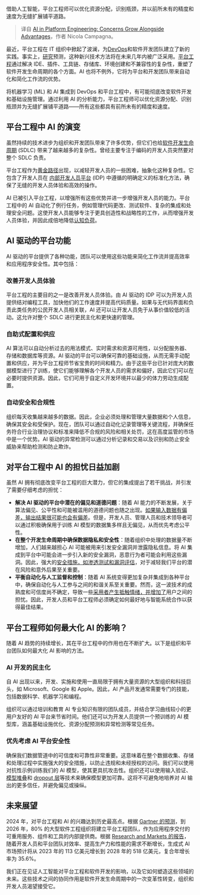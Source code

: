 
<!--
title: 平台工程中的AI：担忧与优势并存
cover: https://cdn.thenewstack.io/media/2024/04/1e2e1784-train.jpg
-->

借助人工智能，平台工程师可以优化资源分配，识别瓶颈，并以前所未有的精度和速度为无缝扩展铺平道路。

> 译自 [AI in Platform Engineering: Concerns Grow Alongside Advantages](https://thenewstack.io/ai-in-platform-engineering-concerns-grow-alongside-advantages/)，作者 Nicola Campagna。

最近，平台工程在 IT 组织中掀起了波澜，为[DevOps](https://thenewstack.io/devops/)和软件开发团队建立了新的实践。事实上，[研究](https://www.gartner.com/document/code/776873)预测，这种新兴技术方法将在未来几年内被广泛采用。[平台工程](https://thenewstack.io/platform-engineering/)通过解决 IDE、插件、工具链、存储库、环境创建和不兼容性的复杂性，重塑了软件开发生命周期的各个方面。AI 也将不例外，它将为平台和开发团队带来自动化和简化工作流的优势。

将机器学习 (ML) 和 AI 集成到 DevOps 和平台工程中，有可能彻底改变软件开发和基础设施管理。通过利用 AI 的分析能力，平台工程师可以优化资源分配、识别瓶颈并为无缝扩展铺平道路——所有这些都具有前所未有的精度和速度。

## 平台工程中 AI 的演变

虽然持续的技术进步为组织和开发团队带来了许多优势，但它们也给[软件开发生命周期](https://thenewstack.io/security-testing-must-be-part-of-software-development-life-cycle/) (SDLC) 带来了越来越多的复杂性。曾经主要专注于编码的开发人员突然要对整个 SDLC 负责。

平台工程作为[黄金路径](https://mia-platform.eu/blog/golden-paths-platform-engineering/)出现，以减轻开发人员的一些困难，抽象化这种复杂性。它包含了开发人员在 [内部开发人员平台](https://mia-platform.eu/blog/internal-developer-platform-revolution/) (IDP) 中遵循的明确定义的标准化方法，确保了无缝的开发人员体验和高效的操作。

AI 已被引入平台工程，以增强所有这些优势并进一步增强开发人员的能力。平台工程中的 AI 自动化了例行任务，例如管理代码更改、测试软件、复杂的集成和处理安全问题。这使开发人员能够专注于更具创造性和战略性的工作，从而增强开发人员体验，并因此成倍地降低[认知负荷](https://thenewstack.io/platform-engineering-reduces-cognitive-load-and-raises-developer-productivity/)。

## AI 驱动的平台功能

AI 驱动的平台提供了各种功能，团队可以使用这些功能来简化工作流并提高效率和应用程序安全性。其中包括：

### 改善开发人员体验

平台工程的主要目的之一是改善开发人员体验。由 AI 驱动的 IDP 可以为开发人员提供结对编程工具，加快他们的工作速度并提高代码质量。如果与无代码界面和负责此类任务的公民开发人员相关联，AI 还可以让开发人员免于从事价值较低的活动。这允许对整个 SDLC 进行更民主化和更快速的管理。

### 自助式配置和供应

AI 算法可以自动分析过去的用法模式、实时需求和资源可用性，以分配服务器、存储和数据库等资源。AI 驱动的平台可以确保可靠的基础设施，从而无需手动配置和供应，并为平台工程师节省宝贵的时间和精力。由于这些平台已针对庞大的数据模型进行了训练，使它们能够理解各个开发人员的需求和偏好，因此它们可以在必要时提供资源。因此，它们可用于自定义开发环境并以最少的体力劳动生成配置。

### 自动安全和合规性

组织每天收集越来越多的数据。因此，企业必须处理和管理大量数据和个人信息，确保其安全和受保护。现在，团队可以通过自动化记录管理等关键流程，并确保任务符合行业治理协议和标准来降低不合规的风险和相关处罚，这在高度监管的市场中是一个优势。AI 驱动的异常检测可以通过分析记录和交易以及识别和防止安全威胁来帮助检测和防止欺诈。

## 对平台工程中 AI 的担忧日益加剧

虽然 AI 拥有彻底改变平台工程的巨大潜力，但它的集成提出了若干挑战，并引发了需要仔细考虑的担忧：

- **解决 AI 驱动的平台中潜在的偏见和道德问题**：随着 AI 能力的不断发展，关于算法偏见、公平性和可能被滥用的道德问题也随之出现。[如果输入数据有偏差，输出结果很可能也会有偏差](https://www.sciencedirect.com/science/article/pii/S2667096823000125)。但是，开发人员、管理人员和技术领导者可以通过积极确保用于训练 AI 模型的数据集多样且无偏见，从而优先考虑公平性。
- **在整个开发生命周期中确保数据隐私和安全性**：随着组织中处理的数据量不断增加，人们越来越担心 AI 可能被用来引发安全漏洞并泄露隐私信息。将 AI 集成到平台中可能会进一步引入新的安全漏洞，恶意行为者可能会利用这些漏洞。因此，强大的[安全措施，如渗透测试和漏洞评估](https://thenewstack.io/cncf-webinar-five-recently-unearthed-kubernetes-security-vulnerabilities/)，对于减轻我们平台的潜在风险和意外后果至关重要。
- **平衡自动化与人工监督和控制**：随着 AI 系统变得更加复杂并集成到各种平台中，确保自动化与人工参与之间的和谐关系至关重要。然而，这一波技术的成熟度和可信度尚不确定，导致一些[采用者产生抵触情绪，并增加了](https://www.computerweekly.com/opinion/Security-Think-Tank-Balancing-human-oversight-with-AI-autonomy)用户之间的担忧。因此，开发人员和平台工程师必须确定如何最好地与智能系统合作以获得最佳结果。

## 平台工程师如何最大化 AI 的影响？

随着 AI 趋势的持续增长，其在平台工程中的作用也在不断扩大。以下是组织和平台团队如何最大化 AI 影响的方法。

### AI 开发的民主化

自 AI 出现以来，开发、实施和使用一直局限于拥有大量资源的大型组织和科技巨头，如 Microsoft、Google 和 Apple。因此，AI 产品开发通常需要专门的技能，包括数据科学、机器学习和编程。

组织可以通过培训和教育 AI 专业知识有限的团队成员，并结合学习曲线较小的更用户友好的 AI 平台来节省时间。他们还可以为开发人员提供一个预训练的 AI 模型库，涵盖基础设施优化、资源分配预测和异常检测等常见任务。

### 优先考虑 AI 平台安全性

确保我们数据管道中的可信度和可靠性非常重要。这意味着在整个数据收集、存储和处理过程中实施强大的安全措施，以防止违规和未经授权的访问。我们可以使用对抗性示例训练我们的 AI 模型，使其更具抗攻击性。组织还可以使用输入验证、[模型堆叠](https://www.javatpoint.com/stacking-in-machine-learning#:~:text=Stacking%20is%20one%20of%20the,new%20model%20with%20improved%20performance.)和 [dropout 层](https://www.analyticsvidhya.com/blog/2022/08/dropout-regularization-in-deep-learning/)等技术来确保模型更加可靠。这将不可避免地培养对 AI 输出的更多信任，并避免偏见或操纵。

## 未来展望

2024 年，对平台工程和 AI 的兴趣达到历史最高点。根据 [Gartner 的预测](https://www.transposit.com/resources/2024-gartner-how-platform-engineering-teams-can-augment-devops-with-ai/#:~:text=%22AI%20is%20poised%20to%20shape,optimize%20the%20software%20delivery%20infrastructure.%22)，到 2026 年，80% 的大型软件工程组织将建立平台工程团队，作为应用程序交付的可重用服务、组件和工具的内部提供商。根据 [Research and Markets 的报告](https://www.researchandmarkets.com/reports/5775046/generative-ai-market-offering-software?utm_source=GNE&utm_medium=PressRelease&utm_code=tps8nr&utm_campaign=1845354+-+Rapid+Growth+of+Large+Language+Models+Drives+Generative+AI+Market+to+Projected+%2451.8+Billion+by+2028&utm_exec=jamu273prdhttps://www.researchandmarkets.com/reports/5775046/generative-ai-market-offering-software?utm_source=GNE&utm_medium=PressRelease&utm_code=tps8nr&utm_campaign=1845354+-+Rapid+Growth+of+Large+Language+Models+Drives+Generative+AI+Market+to+Projected+%2451.8+Billion+by+2028&utm_exec=jamu273prd&utm_content=inline-mention)，随着开发人员和平台团队对效率、提高生产力和性能的需求不断增长，生成式 AI 市场预计将从 2023 年的 113 亿美元增长到 2028 年的 518 亿美元，复合年增长率为 35.6%。

我们正在见证人工智能对平台工程和软件开发的影响，以及它如何塑造这些领域的未来。这些技术之间的协同作用是软件开发生命周期中的一次变革性转变，组织和开发人员渴望接受它。
